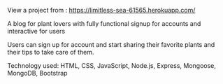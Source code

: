 View a project from : 
https://limitless-sea-61565.herokuapp.com/

A blog for plant lovers with fully functional signup for accounts and interactive for users

Users can sign up for account and start sharing their favorite plants and their tips to take care of them.

Technology used: HTML, CSS, JavaScript, Node.js, Express, Mongoose, MongoDB, Bootstrap
